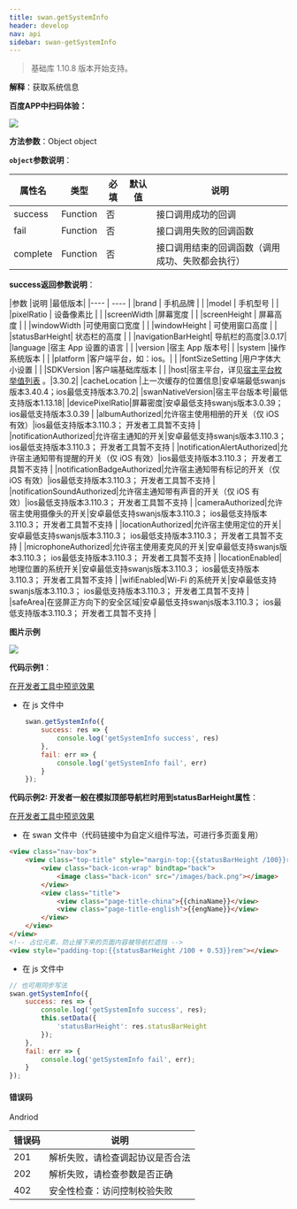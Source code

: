 ```yaml
---
title: swan.getSystemInfo
header: develop
nav: api
sidebar: swan-getSystemInfo
---
```



 

>  基础库 1.10.8 版本开始支持。

**解释**：获取系统信息

**百度APP中扫码体验：**

<img src="https://b.bdstatic.com/miniapp/assets/images/doc_demo/getSystemInfo.png"  class="demo-qrcode-image" />


**方法参数**：Object object

**`object`参数说明**：

|属性名 |类型  |必填 | 默认值 |说明|
|---- | ---- | ---- | ----|----|
|success |Function  |  否|| 接口调用成功的回调|
|fail   | Function |   否  | |接口调用失败的回调函数|
|complete  |  Function |   否 | | 接口调用结束的回调函数（调用成功、失败都会执行）|

**success返回参数说明**：

|参数  |说明 |最低版本|
|---- | ---- |
|brand  | 手机品牌 | |
|model |  手机型号   | |
|pixelRatio | 设备像素比  | |
|screenWidth |屏幕宽度   | |
|screenHeight |   屏幕高度 | |
|windowWidth |可使用窗口宽度 | |
|windowHeight  |  可使用窗口高度 | |
|statusBarHeight| 状态栏的高度 | |
|navigationBarHeight| 导航栏的高度|3.0.17|
|language |宿主 App 设置的语言 | |
|version |宿主 App 版本号| |
|system  |操作系统版本  | |
|platform |客户端平台，如：ios。| |
|fontSizeSetting |用户字体大小设置 | |
|SDKVersion |客户端基础库版本 | |
|host|宿主平台，详见[宿主平台枚举值列表](https://smartprogram.baidu.com/docs/develop/api/device_sys/hostlist/) 。|3.30.2|
|cacheLocation |上一次缓存的位置信息|安卓端最低swanjs版本3.40.4；ios最低支持版本3.70.2|
|swanNativeVersion|宿主平台版本号|最低支持版本1.13.18|
|devicePixelRatio|屏幕密度|安卓最低支持swanjs版本3.0.39； ios最低支持版本3.0.39 |
|albumAuthorized|允许宿主使用相册的开关（仅 iOS 有效）|ios最低支持版本3.110.3； 开发者工具暂不支持 |
|notificationAuthorized|允许宿主通知的开关|安卓最低支持swanjs版本3.110.3； ios最低支持版本3.110.3； 开发者工具暂不支持 |
|notificationAlertAuthorized|允许宿主通知带有提醒的开关（仅 iOS 有效）|ios最低支持版本3.110.3； 开发者工具暂不支持 |
|notificationBadgeAuthorized|允许宿主通知带有标记的开关（仅 iOS 有效）|ios最低支持版本3.110.3； 开发者工具暂不支持 |
|notificationSoundAuthorized|允许宿主通知带有声音的开关（仅 iOS 有效）|ios最低支持版本3.110.3； 开发者工具暂不支持 |
|cameraAuthorized|允许宿主使用摄像头的开关|安卓最低支持swanjs版本3.110.3； ios最低支持版本3.110.3； 开发者工具暂不支持 |
|locationAuthorized|允许宿主使用定位的开关|安卓最低支持swanjs版本3.110.3； ios最低支持版本3.110.3； 开发者工具暂不支持 |
|microphoneAuthorized|允许宿主使用麦克风的开关|安卓最低支持swanjs版本3.110.3； ios最低支持版本3.110.3； 开发者工具暂不支持 |
|locationEnabled|地理位置的系统开关|安卓最低支持swanjs版本3.110.3； ios最低支持版本3.110.3； 开发者工具暂不支持 |
|wifiEnabled|Wi-Fi 的系统开关|安卓最低支持swanjs版本3.110.3； ios最低支持版本3.110.3； 开发者工具暂不支持 |
|safeArea|在竖屏正方向下的安全区域|安卓最低支持swanjs版本3.110.3； ios最低支持版本3.110.3； 开发者工具暂不支持 |

**图片示例**

<div class="m-doc-custom-examples">
    <div class="m-doc-custom-examples-correct">
        <img src="https://b.bdstatic.com/miniapp/images/getSystemInfo.gif">
    </div>
    <div class="m-doc-custom-examples-correct">
        <img src=" ">
    </div>
    <div class="m-doc-custom-examples-correct">
        <img src=" ">
    </div>     
</div>

**代码示例1**：

<a href="swanide://fragment/6eb773151e65554728a7731425b69b341569477824448" title="在开发者工具中预览效果" target="_self">在开发者工具中预览效果 </a>

* 在 js 文件中

```js
    swan.getSystemInfo({
        success: res => {
            console.log('getSystemInfo success', res)
        },
        fail: err => {
            console.log('getSystemInfo fail', err)
        }
    });
```
**代码示例2: 开发者一般在模拟顶部导航栏时用到statusBarHeight属性**：

<a href="swanide://fragment/bb980f42a3ee6fdb9edefdf9e528f0091575115252606" title="在开发者工具中预览效果" target="_self">在开发者工具中预览效果</a>

* 在 swan 文件中（代码链接中为自定义组件写法，可进行多页面复用）

```html
<view class="nav-box">
    <view class="top-title" style="margin-top:{{statusBarHeight /100}}rem">
        <view class="back-icon-wrap" bindtap="back">
            <image class="back-icon" src="/images/back.png"></image>
        </view>
        <view class="title">
            <view class="page-title-china">{{chinaName}}</view>
            <view class="page-title-english">{{engName}}</view>
        </view>
    </view>
</view>
<!-- 占位元素，防止接下来的页面内容被导航栏遮挡 -->
<view style="padding-top:{{statusBarHeight /100 + 0.53}}rem"></view>
```

* 在 js 文件中

```js
// 也可用同步写法
swan.getSystemInfo({
    success: res => {
        console.log('getSystemInfo success', res);
        this.setData({
            'statusBarHeight': res.statusBarHeight
        });
    },
    fail: err => {
        console.log('getSystemInfo fail', err);
    }
});
```

#### 错误码
Andriod

|错误码|说明|
|--|--|
|201|解析失败，请检查调起协议是否合法|
|202|解析失败，请检查参数是否正确|
|402|安全性检查：访问控制校验失败|
                                
